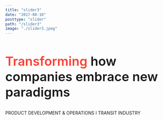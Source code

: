 ```yaml
---
title: "slider3"
date: "2017-08-10"
posttype: "slider"
path: "/slider3"
image: "./slider3.jpeg"
---
```


<h2 style="font-size: 40px; font-weight: 600"> <span style="color: #FB4034">Transforming</span> how companies embrace new paradigms</h2>

<p>PRODUCT DEVELOPMENT & OPERATIONS I TRANSIT INDUSTRY<p>
